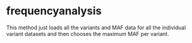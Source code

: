 # frequencyanalysis

This method just loads all the variants and MAF data for all the individual variant datasets and then chooses the maximum MAF per variant.
